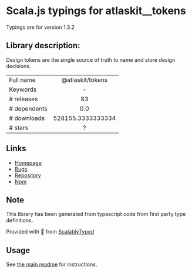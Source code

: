 
# Scala.js typings for atlaskit__tokens

Typings are for version 1.3.2

## Library description:
Design tokens are the single source of truth to name and store design decisions.

|                    |                 |
| ------------------ | :-------------: |
| Full name          | @atlaskit/tokens |
| Keywords           | - |
| # releases         | 83 |
| # dependents       | 0.0 |
| # downloads        | 528155.3333333334 |
| # stars            | ? |

## Links
- [Homepage](https://atlassian.design/components/tokens)
- [Bugs](https://bitbucket.org/atlassian/atlassian-frontend-mirror/issues)
- [Repository](https://bitbucket.org/atlassian/atlassian-frontend-mirror)
- [Npm](https://www.npmjs.com/package/%40atlaskit%2Ftokens)
    


## Note
This library has been generated from typescript code from first party type definitions.

Provided with :purple_heart: from [ScalablyTyped](https://github.com/oyvindberg/ScalablyTyped)

## Usage
See [the main readme](../../readme.md) for instructions.


